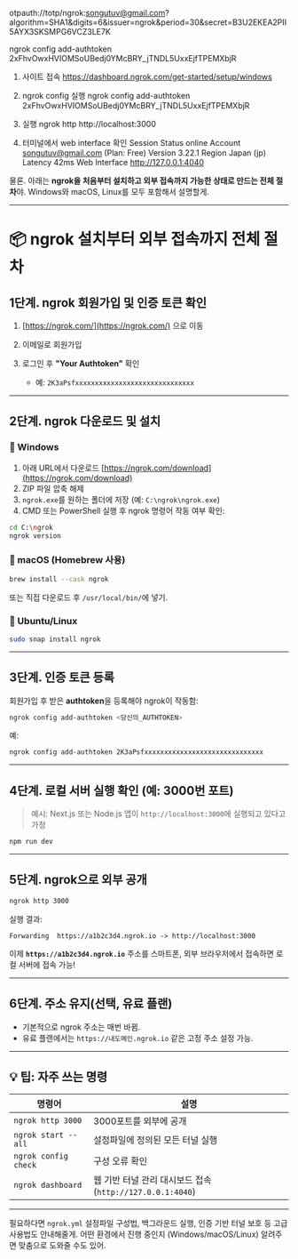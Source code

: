 otpauth://totp/ngrok:songutuv@gmail.com?algorithm=SHA1&digits=6&issuer=ngrok&period=30&secret=B3U2EKEA2PII5AYX3SKSMPG6VCZ3LE7K



ngrok config add-authtoken 2xFhvOwxHVIOMSoUBedj0YMcBRY_jTNDL5UxxEjfTPEMXbjR

1. 사이트 접속 
   https://dashboard.ngrok.com/get-started/setup/windows


2. ngrok config 실행
ngrok config add-authtoken 2xFhvOwxHVIOMSoUBedj0YMcBRY_jTNDL5UxxEjfTPEMXbjR

3. 실행 
ngrok http http://localhost:3000

4. 터미널에서 web interface 확인
Session Status                online
 Account                       songutuv@gmail.com (Plan: Free)
 Version                       3.22.1
 Region                        Japan (jp)
Latency                       42ms
Web Interface                 http://127.0.0.1:4040

물론. 아래는 **ngrok을 처음부터 설치하고 외부 접속까지 가능한 상태로 만드는 전체 절차**야. Windows와 macOS, Linux를 모두 포함해서 설명할게.

---

# 📦 ngrok 설치부터 외부 접속까지 전체 절차

## 1단계. ngrok 회원가입 및 인증 토큰 확인

1. [https://ngrok.com/](https://ngrok.com/) 으로 이동
2. 이메일로 회원가입
3. 로그인 후 **"Your Authtoken"** 확인

   * 예: `2K3aPsfxxxxxxxxxxxxxxxxxxxxxxxxxxxxxx`

---

## 2단계. ngrok 다운로드 및 설치

### 🔹 Windows

1. 아래 URL에서 다운로드
   [https://ngrok.com/download](https://ngrok.com/download)
2. ZIP 파일 압축 해제
3. `ngrok.exe`를 원하는 폴더에 저장 (예: `C:\ngrok\ngrok.exe`)
4. CMD 또는 PowerShell 실행 후 ngrok 명령어 작동 여부 확인:

```bash
cd C:\ngrok
ngrok version
```

### 🔹 macOS (Homebrew 사용)

```bash
brew install --cask ngrok
```

또는 직접 다운로드 후 `/usr/local/bin/`에 넣기.

### 🔹 Ubuntu/Linux

```bash
sudo snap install ngrok
```

---

## 3단계. 인증 토큰 등록

회원가입 후 받은 **authtoken**을 등록해야 ngrok이 작동함:

```bash
ngrok config add-authtoken <당신의_AUTHTOKEN>
```

예:

```bash
ngrok config add-authtoken 2K3aPsfxxxxxxxxxxxxxxxxxxxxxxxxxxxxxx
```

---

## 4단계. 로컬 서버 실행 확인 (예: 3000번 포트)

> 예시: Next.js 또는 Node.js 앱이 `http://localhost:3000`에 실행되고 있다고 가정

```bash
npm run dev
```

---

## 5단계. ngrok으로 외부 공개

```bash
ngrok http 3000
```

실행 결과:

```
Forwarding  https://a1b2c3d4.ngrok.io -> http://localhost:3000
```

이제 **`https://a1b2c3d4.ngrok.io`** 주소를 스마트폰, 외부 브라우저에서 접속하면 로컬 서버에 접속 가능!

---

## 6단계. 주소 유지(선택, 유료 플랜)

* 기본적으로 ngrok 주소는 매번 바뀜.
* 유료 플랜에서는 `https://내도메인.ngrok.io` 같은 고정 주소 설정 가능.

---

## 💡 팁: 자주 쓰는 명령

| 명령어                  | 설명                                           |
| -------------------- | -------------------------------------------- |
| `ngrok http 3000`    | 3000포트를 외부에 공개                               |
| `ngrok start --all`  | 설정파일에 정의된 모든 터널 실행                           |
| `ngrok config check` | 구성 오류 확인                                     |
| `ngrok dashboard`    | 웹 기반 터널 관리 대시보드 접속 (`http://127.0.0.1:4040`) |

---

필요하다면 `ngrok.yml` 설정파일 구성법, 백그라운드 실행, 인증 기반 터널 보호 등 고급 사용법도 안내해줄게.
어떤 환경에서 진행 중인지 (Windows/macOS/Linux) 알려주면 맞춤으로 도와줄 수도 있어.
